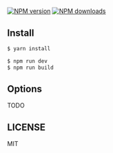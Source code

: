 # 

[![NPM version](https://img.shields.io/npm/v/.svg?style=flat)](https://npmjs.org/package/)
[![NPM downloads](http://img.shields.io/npm/dm/.svg?style=flat)](https://npmjs.org/package/)

## Install

```bash
$ yarn install
```

```bash
$ npm run dev
$ npm run build
```

## Options

TODO

## LICENSE

MIT
